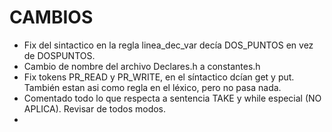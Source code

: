 # CAMBIOS
* Fix del sintactico en la regla linea_dec_var decía DOS_PUNTOS en vez de DOSPUNTOS.
* Cambio de nombre del archivo Declares.h a constantes.h
* Fix tokens PR_READ y PR_WRITE, en el síntactico dcían get y put. También estan asi como regla en el léxico, pero no pasa nada.
* Comentado todo lo que respecta a sentencia TAKE y while especial (NO APLICA). Revisar de todos modos.
* 
